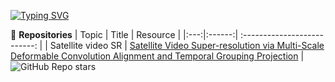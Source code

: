 [![Typing SVG](https://readme-typing-svg.herokuapp.com?font=times&size=36&pause=1000&center=false&vCenter=false&repeat=false&width=435&lines=Zooming+Earth+Eyes)](https://git.io/typing-svg)  

🌱 **Repositories**
|   Topic   |     Title     |    Resource  |
|:---:|:------:|             :--------------------------:                     |
|   Satellite video SR  |   [Satellite Video Super-resolution via Multi-Scale Deformable Convolution Alignment and Temporal Grouping Projection](https://ieeexplore.ieee.org/abstract/document/9530280) | ![GitHub Repo stars](https://img.shields.io/github/stars/XY-boy/MSDTGP?style=social)


<!--
**XY-boy/XY-boy** is a ✨ _special_ ✨ repository because its `README.md` (this file) appears on your GitHub profile.

Here are some ideas to get you started:

- 🔭 I’m currently working on ...
- 🌱 I’m currently learning ...
- 👯 I’m looking to collaborate on ...
- 🤔 I’m looking for help with ...
- 💬 Ask me about ...
- 📫 How to reach me: ...
- 😄 Pronouns: ...
- ⚡ Fun fact: ...
-->

